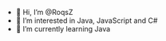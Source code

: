 - 👋 Hi, I’m @RoqsZ
- 👀 I’m interested in Java, JavaScript and C#
- 🌱 I’m currently learning Java

<!---
RoqsZ/RoqsZ is a ✨ special ✨ repository because its `README.md` (this file) appears on your GitHub profile.
You can click the Preview link to take a look at your changes.
--->
